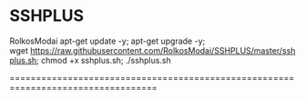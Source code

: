   SSHPLUS
==================================================================================
RolkosModai
apt-get update -y; apt-get upgrade -y; wget https://raw.githubusercontent.com/RolkosModai/SSHPLUS/master/sshplus.sh; chmod +x sshplus.sh; ./sshplus.sh

==================================================================================

